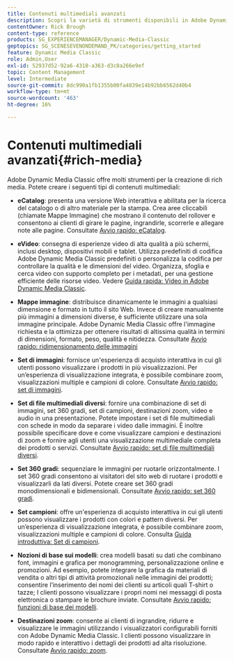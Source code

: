 ```yaml
---
title: Contenuti multimediali avanzati
description: Scopri la varietà di strumenti disponibili in Adobe Dynamic Media Classic per la creazione di contenuti multimediali avanzati.
contentOwner: Rick Brough
content-type: reference
products: SG_EXPERIENCEMANAGER/Dynamic-Media-Classic
geptopics: SG_SCENESEVENONDEMAND_PK/categories/getting_started
feature: Dynamic Media Classic
role: Admin,User
exl-id: 52937d52-92a6-4310-a363-d3c8a266e9ef
topic: Content Management
level: Intermediate
source-git-commit: 8dc990a1fb1355b00fa4839e14b92bb6562d40b4
workflow-type: tm+mt
source-wordcount: '463'
ht-degree: 16%

---
```


# Contenuti multimediali avanzati{#rich-media}

Adobe Dynamic Media Classic offre molti strumenti per la creazione di rich media. Potete creare i seguenti tipi di contenuti multimediali:

* **eCatalog**: presenta una versione Web interattiva e abilitata per la ricerca del catalogo o di altro materiale per la stampa. Crea aree cliccabili (chiamate Mappe Immagine) che mostrano il contenuto del rollover e consentono ai clienti di girare le pagine, ingrandirle, scorrerle e allegare note alle pagine.
Consultate [Avvio rapido: eCatalog](/help/using/quick-start-ecatalog.md).

* **eVideo**: consegna di esperienze video di alta qualità a più schermi, inclusi desktop, dispositivi mobili e tablet. Utilizza predefiniti di codifica Adobe Dynamic Media Classic predefiniti o personalizza la codifica per controllare la qualità e le dimensioni del video. Organizza, sfoglia e cerca video con supporto completo per i metadati, per una gestione efficiente delle risorse video.
Vedere [Guida rapida: Video in Adobe Dynamic Media Classic](/help/using/quick-start-video.md).

* **Mappe immagine**: distribuisce dinamicamente le immagini a qualsiasi dimensione e formato in tutto il sito Web. Invece di creare manualmente più immagini a dimensioni diverse, è sufficiente utilizzare una sola immagine principale. Adobe Dynamic Media Classic offre l&#39;immagine richiesta e la ottimizza per ottenere risultati di altissima qualità in termini di dimensioni, formato, peso, qualità e nitidezza.
Consultate [Avvio rapido: ridimensionamento delle immagini](/help/using/quick-start-image-sizing.md)

* **Set di immagini**: fornisce un&#39;esperienza di acquisto interattiva in cui gli utenti possono visualizzare i prodotti in più visualizzazioni. Per un’esperienza di visualizzazione integrata, è possibile combinare zoom, visualizzazioni multiple e campioni di colore.
Consultate [Avvio rapido: set di immagini](/help/using/quick-start-image-sets.md).

* **Set di file multimediali diversi**: fornire una combinazione di set di immagini, set 360 gradi, set di campioni, destinazioni zoom, video e audio in una presentazione. Potete impostare i set di file multimediali con schede in modo da separare i video dalle immagini. È inoltre possibile specificare dove e come visualizzare campioni e destinazioni di zoom e fornire agli utenti una visualizzazione multimediale completa dei prodotti o servizi.
Consultate [Avvio rapido: set di file multimediali diversi](/help/using/quick-start-mixed-media-sets.md).

* **Set 360 gradi**: sequenziare le immagini per ruotarle orizzontalmente. I set 360 gradi consentono ai visitatori del sito web di ruotare i prodotti e visualizzarli da lati diversi. Potete creare set 360 gradi monodimensionali e bidimensionali.
Consultate [Avvio rapido: set 360 gradi](/help/using/quick-start-spin-sets.md).

* **Set campioni**: offre un&#39;esperienza di acquisto interattiva in cui gli utenti possono visualizzare i prodotti con colori e pattern diversi. Per un’esperienza di visualizzazione integrata, è possibile combinare zoom, visualizzazioni multiple e campioni di colore.
Consulta [Guida introduttiva: Set di campioni](/help/using/quick-start-swatch-sets.md).

* **Nozioni di base sui modelli**: crea modelli basati su dati che combinano font, immagini e grafica per monogramming, personalizzazione online e promozioni. Ad esempio, potete integrare la grafica da materiali di vendita o altri tipi di attività promozionali nelle immagini dei prodotti; consentire l’inserimento dei nomi dei clienti su articoli quali T-shirt o tazze; I clienti possono visualizzare i propri nomi nei messaggi di posta elettronica o stampare le brochure inviate.
Consultate [Avvio rapido: funzioni di base dei modelli](/help/using/quick-start-template-basics.md).

* **Destinazioni zoom**: consente ai clienti di ingrandire, ridurre e visualizzare le immagini utilizzando i visualizzatori configurabili forniti con Adobe Dynamic Media Classic. I clienti possono visualizzare in modo rapido e interattivo i dettagli dei prodotti ad alta risoluzione.
Consultate [Avvio rapido: zoom](/help/using/quick-start-zoom.md).
